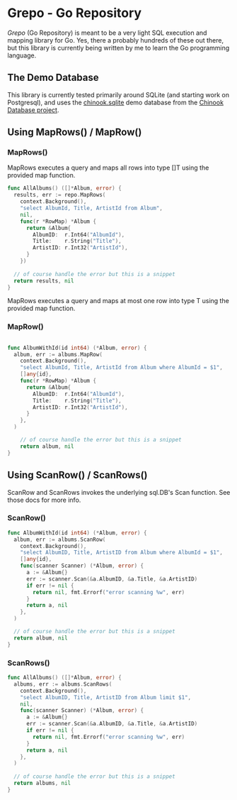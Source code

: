 # Grepo - Go Repository

*Grepo* (Go Repository) is meant to be a very light SQL execution and mapping library for Go.
Yes, there a probably hundreds of these out there, but this library is currently 
being written by me to learn the Go programming language.

## The Demo Database
This library is currently tested primarily around SQLite (and starting work on Postgresql), and uses the
[chinook.sqlite](https://github.com/lerocha/chinook-database/blob/master/ChinookDatabase/DataSources/Chinook_Sqlite.sqlite_) demo 
database from the [Chinook Database project](https://github.com/lerocha/chinook-database).

## Using MapRows() / MapRow()

### MapRows()
MapRows executes a query and maps all rows into type []T using the provided map function.
```go
func AllAlbums() ([]*Album, error) {
  results, err := repo.MapRows(
    context.Background(),
    "select AlbumId, Title, ArtistId from Album",
    nil,
    func(r *RowMap) *Album {
      return &Album{
        AlbumID:  r.Int64("AlbumId"),
        Title:    r.String("Title"),
        ArtistID: r.Int32("ArtistId"),
      }
    })
  
  // of course handle the error but this is a snippet    
  return results, nil
}
```
MapRows executes a query and maps at most one row into type T using the provided map function.
### MapRow()
```go

func AlbumWithId(id int64) (*Album, error) {
  album, err := albums.MapRow(
    context.Background(),
    "select AlbumId, Title, ArtistId from Album where AlbumId = $1",
    []any{id},
    func(r *RowMap) *Album {
      return &Album{
        AlbumID:  r.Int64("AlbumId"),
        Title:    r.String("Title"),
        ArtistID: r.Int32("ArtistId"),
      }
    },
  )

    // of course handle the error but this is a snippet  
    return album, nil
}

```

## Using ScanRow() / ScanRows()
ScanRow and ScanRows invokes the underlying sql.DB's Scan function. See
those docs for more info.
### ScanRow()
```go
func AlbumWithId(id int64) (*Album, error) {
  album, err := albums.ScanRow(
    context.Background(),
    "select AlbumID, Title, ArtistID from Album where AlbumId = $1",
    []any{id},
    func(scanner Scanner) (*Album, error) {
      a := &Album{}
      err := scanner.Scan(&a.AlbumID, &a.Title, &a.ArtistID)
      if err != nil {
        return nil, fmt.Errorf("error scanning %w", err)
      }
      return a, nil
    },
  )

  // of course handle the error but this is a snippet  
  return album, nil    
}
```
### ScanRows()
```go
func AllAlbums() ([]*Album, error) {
  albums, err := albums.ScanRows(
    context.Background(),
    "select AlbumID, Title, ArtistID from Album limit $1",
    nil,
    func(scanner Scanner) (*Album, error) {
      a := &Album{}
      err := scanner.Scan(&a.AlbumID, &a.Title, &a.ArtistID)
      if err != nil {
        return nil, fmt.Errorf("error scanning %w", err)
      }
      return a, nil
    },
  )
  
  // of course handle the error but this is a snippet
  return albums, nil
}  
```
